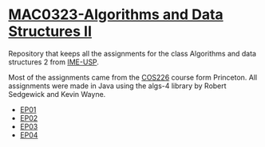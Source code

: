 # [MAC0323-Algorithms and Data Structures II](https://uspdigital.usp.br/jupiterweb/obterDisciplina?sgldis=MAC0323)
Repository that keeps all the assignments for the class Algorithms and data structures 2 from [IME-USP](https://www.ime.usp.br/).

Most of the assignments came from the [COS226](http://www.cs.princeton.edu/courses/archive/spring18/cos226/syllabus.php) course form Princeton. All assignments were made in Java using the algs-4 library by Robert Sedgewick and Kevin Wayne.

* [EP01](http://www.cs.princeton.edu/courses/archive/spring18/cos226/assignments/queues/index.html)
* [EP02](http://www.cs.princeton.edu/courses/archive/spring18/cos226/assignments/percolation/index.html)
* [EP03](http://www.cs.princeton.edu/courses/archive/spring18/cos226/assignments/8puzzle/index.html)
* [EP04](http://www.cs.princeton.edu/courses/archive/spring18/cos226/assignments/kdtree/index.html)
